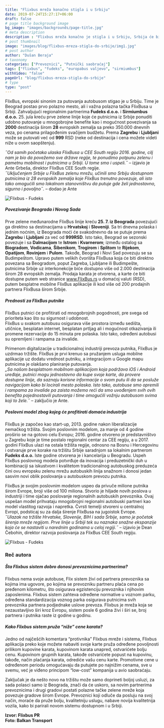 ```yaml
---
title: "Flixbus mreža konačno stigla i u ‎‎Srbiju"
date: 2019-07-24T15:27:17+06:00
draft: false
# page title background image
bg_image: "images/backgrounds/page-title.jpg"
# meta description
description : "Flixbus mreža konačno je stigla i u Srbiju, Srbija će biti 29. zemlja koja je deo mreže FlixBus sistema."
# post thumbnail
image: "images/blog/flixbus-mreza-stigla-do-srbije/img1.jpg"
# post author
author: "Dušan Beraja"
# taxonomy
categories: ["Prevoznici", "Putnički saobraćaj"]
tags: ["flixbus", "fudeks", "europabus valjevo", "sirmiumbus"]
withVideo: "false"
pageUrl: "blog/flixbus-mreza-stigla-do-srbije"
# type
type: "post"
---
```


FlixBus, evropski sinonim za putovanja autobusom stigao je u Srbiju. Time je Beograd postao prvo polazno mesto, ali i važna polazna tačka FlixBusa u Srbiji. Zahvaljujući regionalnim partnerima **Fudeks d.o.o.** i **Sirmiumbus d.o.o.** 25. jula kreću prve zelene linije koje će putnicima iz Srbije ponuditi udobno putovanje u mnogobrojne benefite kao i mogućnost povezivanja sa **2000** destinacija širom **28** evropskih zemalja sa preko 350.000 dnevnih veza, po cenama prilagođenim svačijem budžetu. Prema **Zagrebu** i **Ljubljani** može se putovati već od **999** RSD (neke od destinacija i cena možete videti niže u ovom saopštenju).

*˝Od samih početaka ulaska FlixBusa u CEE South regiju 2016. godine, cilj nam je bio da povežemo sve države regije, te ponudimo potpunu zelenu i pametnu mobilnost i putnicima u Srbiji. U tome smo i uspeli.˝* – izjavio je Ante Grbeša, direktor FlixBus CEE South regije.\
*˝Uključenjem Srbije u FlixBus zelenu mrežu, učinili smo Srbiju dostupnom putnicima iz 28 evropskih zemalja koje FlixBus trenutno povezuje, ali isto tako omogućili smo lokalnom stanovništvu da putuje gde želi jednostavno, sigurno i povoljno˝.* – dodao je Ante

![Flixbus - Fudeks](/images/blog/flixbus-mreza-stigla-do-srbije/img2.jpg "Flixbus - Fudeks")

##### Povezivanje Beograda i Novog Sada
Prve zelene međunarodne FlixBus linije kreću **25. 7. iz Beograda** povezujući ga direktno sa destinacijama u **Hrvatskoj** i **Sloveniji**. Sa tri dnevna polaska i jednim noćnim, iz Beograda moći će svakodnevno da se putuje prema **Zagrebu** i **Ljubljani** za već od **999RSD**. Isto tako, Beograd se sezonski povezuje i sa **Dalmacijom** te **Istrom** i **Kvarnerom**; između ostalog sa **Biogradom**, **Vodicama**, **Šibenikom**, **Trogirom** i **Splitom** te **Rijekom**, **Opatijom**, **Rovinjem** i **Pulom**. Takođe, Beograd i Novi Sad povezuju se sa Budimpeštom. Upravo putem velikih čvorišta FlixBusa koja će biti direktno povezana sa Beogradom, poput Zagreba, Ljubljane ili Budimpešte, putnicima Srbije uz interkonekcije biće dostupno više od 2.000 destinacija širom 28 evropskih zemalja. Prodaja karata je otvorena, a karte će biti dostupne putem web stranice www.FlixBus.rs u domaćoj valuti (RSD), putem besplatne mobilne FlixBus aplikacije ili kod više od 200 prodajnih partnera FlixBusa širom Srbije.

##### Prednosti za FlixBus putnike
FlixBus putnici će profitirati od mnogobrojnih pogodnosti, pre svega od prioriteta kao što su sigurnost i udobnost.\
FlixBus u svakom autobusu osigurava više prostora između sedišta, utičnice, besplatan internet, besplatan prtljag ali i mogućnost otkazivanja ili promene rezervacije do 15 minuta pre polaska. Isto tako, određeni autobusi su opremljeni i rampama za invalide.

Primenom digitalizacije u tradicionalnoj industriji prevoza putnika, FlixBus je uzdrmao tržište. FlixBus je prvi krenuo sa pružanjem usluga mobilne aplikacije uz dodatu vrednost putniku, a integracijom u Google mapu putnicima je olakšano planiranje putovanja.\
*„Sa našom besplatnom mobilnom aplikacijom koja podržava iOS i Android uređaje, putnici mogu jednostavno da kupe svoje karte, da provere dostupne linije, da saznaju korisne informacije o svom putu ili da se posluže navigacijom kako bi locirali mesto polaska. Isto tako, autobuse smo opremili i rampama za invalide pa zaista možemo reći da smo uvođenjem svih ovih benefita pojednostavili putovanja i time omogućili vožnju autobusom svima koji to žele.˝* – zaključio je Ante.

##### Poslovni model zbog kojeg će profitirati domaća industrija
FlixBus je započeo kao start-up, 2013. godine nakon liberalizacije nemačkog tržišta. Svojim poslovnim modelom, za manje od 4 godine proširio se na gotovo celu Evropu; 2016. godine otvoreno je predstavništvo u Zagrebu koje je time postalo regionalni centar za CEE regiju, a u 2017. godini FlixBus ulazi na ostala tržišta regije, odnosno na Bosnu i Hercegovinu i ostvaruje prve korake na tržištu Srbije saradnjom sa lokalnim partnerom **Fudeks d.o.o.** Iste godine otvorena je i kancelarija u Beogradu. Uspeh FlixBus poslovnog modela potvrđuje da inovacija i preduzetnički duh u kombinaciji sa iskustvom i kvalitetom tradicionalnog autobuskog preduzeća čini ovu evropsku zelenu mrežu autobuskih linija snažnom i donosi jedan sasvim novi oblik poslovanja u autobuskom prevozu putnika.

FlixBus je svojim poslovnim modelom uspeo da privuče milione putnika širom Evrope, broji više od 100 miliona. Stvorio je hiljade novih poslova u industriji i time ojačao poslovanje regionalnih autobuskih prevoznika. Ovaj uspešan model prihvataju mnogobrojni regionalni autobuski partneri kao model vlastitog razvoja i napretka.
Čvrsti temelji stvoreni u centralnoj Evropi, podsticaj su za dalja širenje FlixBusa na jugoistok Evrope.\
*˝Ulazak na tržište Hrvatske, Slovenije, BIH i sada Srbije, samo je početak širenja mreže regijom. Prve linije u Srbiji tek su naznaka snažne ekspanzije koja će se nastaviti u narednim godinama u celoj regiji.˝* – izjavio je Dean Čebohin, direktor razvoja poslovanja za FlixBus CEE South regiju.

![Flixbus - Fudeks](/images/blog/flixbus-mreza-stigla-do-srbije/img3.jpg "Flixbus - Fudeks")

### Reč autora

##### Šta Flixbus sistem dobro donosi prevoznicima partnerima? 
Flixbus nema svoje autobuse, Flix sistem živi od partnera prevoznika sa kojima ima ugovore, po kojima se prevozniku partneru plaća cena po pređenom kilometru, što osigurava egzistenciju prevoznika i njihovim zaposlenima. Flixbus sistem zahteva određene normative u voznom parku, određena standardizacija voznog parka osigurava putnicima svih prevoznika partnera podjednake uslove prevoza. Flixbus je mreža koja se nezaustavljivo širi kroz Evropu, sistem posle 6 godina živi i širi se, broj partnera i putnika raste iz godine u godinu.

##### Kako Flixbus sistem pruža “niže” cene karata?
Jedno od najčešćih komentara “protivnika” Flixbus mreže i sistema, Flixbus aplikacija preko koje možete nabaviti svoje karte pruža određene povoljnosti prilikom kupovine karata, kupovinom karata unapred, ostvarićete bolju cenu. Kupovinom grupnih karata, takođe ostvarićete popust na kupovinu, takođe, način plaćanja karata, odrediće vašu cenu karte. Promotivne cene u određenom periodu omogućavaju da putujete po najnižim cenama, sve u svemu, već je viđeno principom “low-cost” kompanija u avio saobraćaju.

Zaključak je da nešto novo na tržištu može samo doprineti boljoj usluzi, za sada polasci samo iz Beograda, znači da će uskoro, sa novim partnerima prevoznicima i drugi gradovi postati polazne tačke zelene mreže koja povezuje gradove širom Evrope. Prevoznici koji odluče da posluju na svoj način, moraće da pruže bolju, kvalitetniju uslugu, nabave novija kvalitetnija vozila, kako bi parirali novom sistemu dostupnom i u Srbiji. 

**Izvor: Flixbus PR**\
**Foto: Balkan Transport**